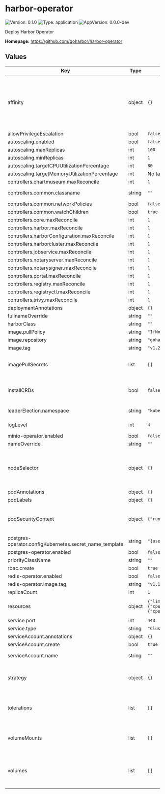 # harbor-operator

![Version: 0.1.0](https://img.shields.io/badge/Version-0.1.0-informational?style=flat-square) ![Type: application](https://img.shields.io/badge/Type-application-informational?style=flat-square) ![AppVersion: 0.0.0-dev](https://img.shields.io/badge/AppVersion-0.0.0--dev-informational?style=flat-square)

Deploy Harbor Operator

**Homepage:** <https://github.com/goharbor/harbor-operator>

## Values

| Key | Type | Default | Description |
|-----|------|---------|-------------|
| affinity | object | `{}` | Expects input structure as per specification <https://kubernetes.io/docs/reference/generated/kubernetes-api/v1.18/#affinity-v1-core> For example: `{   "nodeAffinity": {     "requiredDuringSchedulingIgnoredDuringExecution": {       "nodeSelectorTerms": [         {           "matchExpressions": [             {               "key": "foo.bar.com/role",               "operator": "In",               "values": [                 "master"               ]             }           ]         }       ]     }   } }` |
| allowPrivilegeEscalation | bool | `false` | Allow privilege escalation for the controller Pods |
| autoscaling.enabled | bool | `false` | Whether to enabled [Horizontal Pod Autoscaling](https://kubernetes.io/docs/tasks/run-application/horizontal-pod-autoscale/) |
| autoscaling.maxReplicas | int | `100` | Maximum conroller replicas |
| autoscaling.minReplicas | int | `1` | Minimum conroller replicas |
| autoscaling.targetCPUUtilizationPercentage | int | `80` | CPU usage target for autoscaling |
| autoscaling.targetMemoryUtilizationPercentage | int | No target | Memory usage target for autoscaling |
| controllers.chartmuseum.maxReconcile | int | `1` | Max parallel reconciliation for ChartMuseum controller |
| controllers.common.classname | string | `""` | Harbor class handled by the operator. An empty class means watch all resources |
| controllers.common.networkPolicies | bool | `false` | Whether the operator should manage network policies |
| controllers.common.watchChildren | bool | `true` | Whether the operator should watch children |
| controllers.core.maxReconcile | int | `1` | Max parallel reconciliation for Core controller |
| controllers.harbor.maxReconcile | int | `1` | Max parallel reconciliation for Harbor controller |
| controllers.harborConfiguration.maxReconcile | int | `1` | Max parallel reconciliation for HarborConfiguration controller |
| controllers.harborcluster.maxReconcile | int | `1` | Max parallel reconciliation for HarborCluster controller |
| controllers.jobservice.maxReconcile | int | `1` | Max parallel reconciliation for JobService controller |
| controllers.notaryserver.maxReconcile | int | `1` | Max parallel reconciliation for NotaryServer controller |
| controllers.notarysigner.maxReconcile | int | `1` | Max parallel reconciliation for NotarySigner controller |
| controllers.portal.maxReconcile | int | `1` | Max parallel reconciliation for Portal controller |
| controllers.registry.maxReconcile | int | `1` | Max parallel reconciliation for Registry controller |
| controllers.registryctl.maxReconcile | int | `1` | Max parallel reconciliation for RegistryCtl controller |
| controllers.trivy.maxReconcile | int | `1` | Max parallel reconciliation for Trivy controller |
| deploymentAnnotations | object | `{}` | Additional annotations to add to the controller Deployment |
| fullnameOverride | string | `""` |  |
| harborClass | string | `""` | Class name of the Harbor operator |
| image.pullPolicy | string | `"IfNotPresent"` | The image pull policy for the controller. |
| image.repository | string | `"goharbor/harbor-operator"` | The image repository whose default is the chart appVersion. |
| image.tag | string | `"v1.2.0-rc3"` | The image tag whose default is the chart appVersion. |
| imagePullSecrets | list | `[]` | Reference to one or more secrets to be used when pulling images <https://kubernetes.io/docs/tasks/configure-pod-container/pull-image-private-registry/> For example: `[   {"name":"image-pull-secret"} ]` |
| installCRDs | bool | `false` | If true, CRD resources will be installed as part of the Helm chart. If enabled, when uninstalling CRD resources will be deleted causing all installed custom resources to be DELETED |
| leaderElection.namespace | string | `"kube-system"` | The namespace used to store the ConfigMap for leader election |
| logLevel | int | `4` | Set the verbosity of controller. Range of 0 - 6 with 6 being the most verbose. Info level is 4. |
| minio-operator.enabled | bool | `false` | Whether to enabled [MinIO Operator](https://github.com/minio/operator) |
| nameOverride | string | `""` |  |
| nodeSelector | object | `{}` | Expects input structure as per specification <https://kubernetes.io/docs/reference/generated/kubernetes-api/v1.18/#nodeselector-v1-core> For example: `[   {     "matchExpressions": [       {         "key": "kubernetes.io/e2e-az-name",         "operator": "In",         "values": [           "e2e-az1",           "e2e-az2"         ]       }     ]   } ]` |
| podAnnotations | object | `{}` | Additional annotations to add to the controller Pods |
| podLabels | object | `{}` | Additional labels to add to the controller Pods |
| podSecurityContext | object | `{"runAsNonRoot":true,"runAsUser":65532}` | Expects input structure as per specification <https://kubernetes.io/docs/reference/generated/kubernetes-api/v1.18/#podsecuritycontext-v1-core> For example: `{   "fsGroup": 2000,   "runAsUser": 1000,   "runAsNonRoot": true }` |
| postgres-operator.configKubernetes.secret_name_template | string | `"{username}.{cluster}.credentials"` |  |
| postgres-operator.enabled | bool | `false` | Whether to enabled [Postgres operator](https://github.com/zalando/postgres-operator) |
| priorityClassName | string | `""` | priority class to be used for the harbor-operator pods |
| rbac.create | bool | `true` | Whether to install Role Based Access Control |
| redis-operator.enabled | bool | `false` | Whether to enabled [Redis Operator](https://github.com/spotahome/redis-operator) |
| redis-operator.image.tag | string | `"v1.1.1"` |  |
| replicaCount | int | `1` | Number of replicas for the controller |
| resources | object | `{"limits":{"cpu":"500m","memory":"300Mi"},"requests":{"cpu":"300m","memory":"200Mi"}}` | Expects input structure as per specification <https://kubernetes.io/docs/reference/generated/kubernetes-api/v1.18/#resourcerequirements-v1-core> |
| service.port | int | `443` | Expose port for WebHook controller |
| service.type | string | `"ClusterIP"` | Service type to use |
| serviceAccount.annotations | object | `{}` | Annotations to add to the service account |
| serviceAccount.create | bool | `true` | Specifies whether a service account should be created |
| serviceAccount.name | string | `""` | The name of the service account to use. If not set and create is true, a name is generated using the fullname template |
| strategy | object | `{}` | Expects input structure as per specification <https://kubernetes.io/docs/reference/generated/kubernetes-api/v1.18/#deploymentstrategy-v1-apps> For example: `{   "type": "RollingUpdate",   "rollingUpdate": {     "maxSurge": 0,     "maxUnavailable": 1   } }` |
| tolerations | list | `[]` | Expects input structure as per specification <https://kubernetes.io/docs/reference/generated/kubernetes-api/v1.18/#toleration-v1-core> For example: `[   {     "key": "foo.bar.com/role",     "operator": "Equal",     "value": "master",     "effect": "NoSchedule"   } ]` |
| volumeMounts | list | `[]` | Expects input structure as per specification <https://kubernetes.io/docs/reference/generated/kubernetes-api/v1.18/#volumemount-v1-core> For example: `[   {     "mountPath": "/test-ebs",     "name": "test-volume"   } ]` |
| volumes | list | `[]` | Expects input structure as per specification <https://kubernetes.io/docs/reference/generated/kubernetes-api/v1.18/#volume-v1-core> For example: `[   {     "name": "test-volume",     "awsElasticBlockStore": {       "volumeID": "<volume-id>",       "fsType": "ext4"     }   } ]` |
